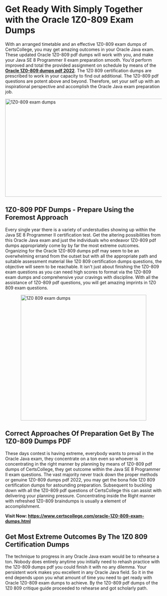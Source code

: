 <h1><strong>Get Ready With Simply Together with the Oracle 1Z0-809 Exam Dumps&nbsp;</strong></h1>
<p><span style="font-weight: 400;">With an arranged timetable and an effective  1Z0-809 exam dumps of CertsCollege, you may get amazing outcomes in your Oracle Java exam. These updated Oracle 1Z0-809 pdf dumps will work with you, and make your Java SE 8 Programmer II exam preparation smooth. You'd perform improved and total the provided assignment on schedule by means of the <strong><a href="https://www.certscollege.com/oracle-1Z0-809-exam-dumps.html">Oracle 1Z0-809 dumps pdf 2022</a></strong>. The 1Z0 809 certification dumps are prescribed to work in your capacity to find out additional. The  1Z0-809 pdf questions are potent above and beyond. Therefore, set your self up with an inspirational perspective and accomplish the Oracle Java exam preparation job.&nbsp;</span></p>
<p><span style="font-weight: 400;"><img style="display: block; margin-left: auto; margin-right: auto;" src="https://i.ibb.co/CPDK3ps/Yellow-and-Blue-Initiative-Blog-Banner.png" alt="1Z0-809 exam dumps" width="559" height="315" /></span></p>
<h2><strong>1Z0-809 PDF Dumps - Prepare Using the Foremost Approach</strong></h2>
<p><span style="font-weight: 400;">Every single year there is a variety of understudies showing up within the Java SE 8 Programmer II certification test. Get the altering possibilities from this Oracle Java exam and just the individuals who endeavor 1Z0-809 pdf dumps appropriately come by by far the most extreme outcomes. Organizing for the Oracle 1Z0-809 dumps pdf may seem to be an overwhelming errand from the outset but with all the appropriate path and suitable assessment material like 1Z0 809 certification dumps questions, the objective will seem to be reachable. It isn't just about finishing the 1Z0-809 exam questions as you can need high scores to format via the 1Z0-809 exam dumps and comprehensive your cravings with discipline. With all the assistance of 1Z0-809 pdf questions, you will get amazing imprints in 1Z0 809 exam questions.</span></p>
<p><span style="font-weight: 400;"><a href="https://tinyurl.com/yddk3vuz"><img style="display: block; margin-left: auto; margin-right: auto;" src="https://i.ibb.co/9tMrhdY/Teacher-Appreciation-Invitation.png" alt="1Z0 809 exam dumps " width="404" height="404" /></a></span></p>
<h2><strong>Correct Approaches Of Preparation Get By The 1Z0-809 Dumps PDF</strong></h2>
<p><span style="font-weight: 400;">These days contest is having extreme, everybody wants to prevail in the Oracle Java exam, they concentrate on a ton even so whoever is concentrating in the right manner by planning by means of 1Z0-809 pdf dumps of CertsCollege, they get outcome within the Java SE 8 Programmer II exam questions. The vast majority never track down the proper methods or genuine 1Z0-809 dumps pdf 2022, you may get the bona fide 1Z0 809 certification dumps for astounding preparation. Subsequent to buckling down with all the  1Z0-809 pdf questions of CertsCollege this can assist with delivering your planning pressure. Concentrating inside the Right manner with refreshed 1Z0-809 braindumps is usually a element of accomplishment.</span></p>
<p><span style="font-weight: 400;"><strong>Visit Now: <a href="https://www.certscollege.com/oracle-1Z0-809-exam-dumps.html">https://www.certscollege.com/oracle-1Z0-809-exam-dumps.html</a></strong></span></p>
<h2><strong>Get Most Extreme Outcomes By The 1Z0 809 Certification Dumps</strong></h2>
<p><span style="font-weight: 400;">The technique to progress in any Oracle Java exam would be to rehearse a ton. Nobody does entirely anytime you initially need to rehash practice with the 1Z0-809 dumps pdf you could finish it with no any dilemma. Your persistent work makes you excellent in any Oracle Java field. So it in the end depends upon you what amount of time you need to get ready with Oracle 1Z0-809 exam dumps to achieve. By the 1Z0-809 pdf dumps of the 1Z0 809 critique guide proceeded to rehearse and got scholarly path.</span></p>
